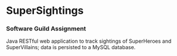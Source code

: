 # SuperSightings
### Software Guild Assignment
Java RESTful web application to track sightings of SuperHeroes and SuperVillains; data is persisted to a MySQL database.
